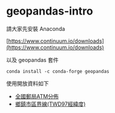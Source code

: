 # geopandas-intro
請大家先安裝 Anaconda

[https://www.continuum.io/downloads](https://www.continuum.io/downloads)

以及 geopandas 套件

```
conda install -c conda-forge geopandas
```

使用開放資料如下

- [全國郵局ATM分佈](https://data.gov.tw/dataset/6121)
- [鄉鎮市區界線(TWD97經緯度)](https://data.gov.tw/dataset/7441)